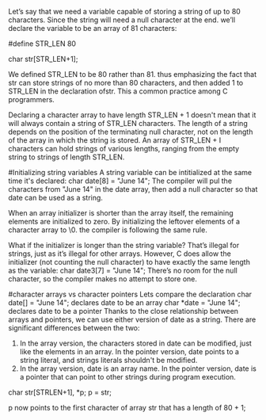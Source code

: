 Let’s say that we need a variable capable of storing a string of up to 80 characters. Since the string will need a null character at the end. we’ll declare the variable to be an array of 81 characters:

#define STR_LEN 80

char str[STR_LEN+1];

We defined STR_LEN to be 80 rather than 81. thus emphasizing the fact that str
can store strings of no more than 80 characters, and then added 1 to STR_LEN in
the declaration ofstr. This a common practice among C programmers.

Declaring a character array to have length STR_LEN + 1 doesn't mean that it
will always contain a string of STR_LEN characters. The length of a string
depends on the position of the terminating null character, not on the length of the array in which the string is stored. An array of STR_LEN + I characters can hold strings of various lengths, ranging from the empty string to strings of length STR_LEN.

#Initializing string variables
A string variable can be intitialized at the same time it's declared:
char date[8] = "June 14";
The compiler will pul the characters from "June 14" in the date array, then
add a null character so that date can be used as a string.

When an array initializer is shorter than the array itself, the remaining elements are initialized to zero. By initializing the leftover elements of a character array to \0. the compiler is following the same rule.

What if the initializer is longer than the string variable? That’s illegal for
strings, just as it’s illegal for other arrays. However, C does allow the initializer (not counting the null character) to have exactly the same length as the variable:
char date3[7] = "June 14";
There’s no room for the null character, so the compiler makes no attempt to store
one.

#character arrays vs character pointers
Lets compare the declaration
char date[] = "June 14";             declares date to be an array
char *date = "June 14";              declares date to be a pointer
Thanks to the close relationship between arrays and pointers, we can use either version of date as a string.
There are significant differences between the two:
1. In the array version, the characters stored in date can be modified, just like the elements in an array. In the pointer version, date points to a string literal, and strings literals shouldn't be modified.
2. In the array version, date is an array name. In the pointer version, date is a pointer that can point to other strings during program execution. 
   
char str[STRLEN+1], *p;
p = str;

p now points to the first character of array str that has a length of 80 + 1;